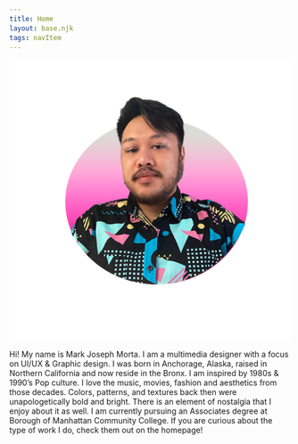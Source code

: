 ```yaml
---
title: Home
layout: base.njk
tags: navItem
---
```

<section class="container">
  <div>
   <img class="face" src= "images/face.png"> </a>
  </div>
<div class="aboutme">
<p> Hi! My name is Mark Joseph Morta. I am a multimedia designer with a focus on UI/UX & Graphic design. I was born in Anchorage, Alaska, raised in Northern California and now reside in the Bronx. I am inspired by 1980s & 1990’s Pop culture. I love the music, movies, fashion and aesthetics from those decades. Colors, patterns, and textures back then were unapologetically bold and bright. There is an element of nostalgia that I enjoy about it as well. I am currently pursuing an Associates degree at Borough of Manhattan Community College.
If you are curious about the type of work I do, check them out on the homepage!   </p>
 </div>
</section>
